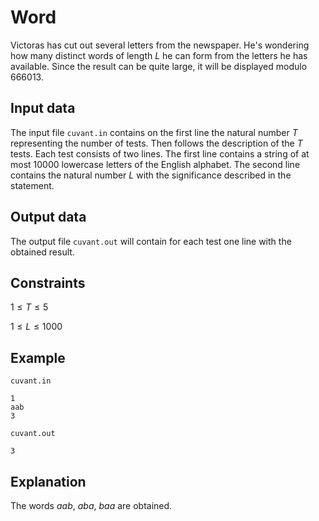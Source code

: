 # Word

Victoras has cut out several letters from the newspaper. He's wondering how many distinct words of length $L$ he can form from the letters he has available. Since the result can be quite large, it will be displayed modulo $666013$.

## Input data

The input file `cuvant.in` contains on the first line the natural number $T$ representing the number of tests. Then follows the description of the $T$ tests. Each test consists of two lines. The first line contains a string of at most $10000$ lowercase letters of the English alphabet. The second line contains the natural number $L$ with the significance described in the statement.

## Output data

The output file `cuvant.out` will contain for each test one line with the obtained result.

## Constraints

$1 \leq T \leq 5$

$1 \leq L \leq 1000$

## Example

`cuvant.in`

```
1
aab
3
```

`cuvant.out`

```
3
```

## Explanation

The words $aab$, $aba$, $baa$ are obtained.